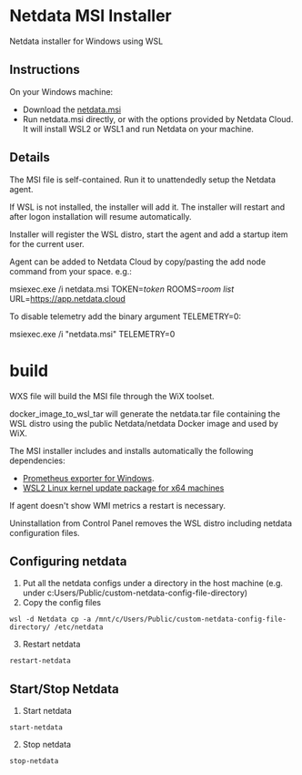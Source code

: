 # Netdata MSI Installer

Netdata installer for Windows using WSL

## Instructions

On your Windows machine:
- Download the [netdata.msi](https://github.com/netdata/msi-installer/releases)
- Run netdata.msi directly, or with the options provided by Netdata Cloud. It will install WSL2 or WSL1 and run Netdata on your machine.

## Details

The MSI file is self-contained. Run it to unattendedly setup the Netdata agent. 

If WSL is not installed, the installer will add it. The installer will restart and after logon installation will resume automatically.

Installer will register the WSL distro, start the agent and add a startup item for the current user.

Agent can be added to Netdata Cloud by copy/pasting the add node command from your space. e.g.:

msiexec.exe /i netdata.msi TOKEN=*token* ROOMS=*room list* URL=https://app.netdata.cloud 

To disable telemetry add the binary argument TELEMETRY=0:

msiexec.exe /i "netdata.msi" TELEMETRY=0

# build
WXS file will build the MSI file through the WiX toolset.

docker_image_to_wsl_tar will generate the netdata.tar file containing the WSL distro using the public Netdata/netdata Docker image and used by WiX.

The MSI installer includes and installs automatically the following dependencies:
- [Prometheus exporter for Windows](https://github.com/prometheus-community/windows_exporter/releases).
- [WSL2 Linux kernel update package for x64 machines](https://wslstorestorage.blob.core.windows.net/wslblob/wsl_update_x64.msi)

If agent doesn't show WMI metrics a restart is necessary.

Uninstallation from Control Panel removes the WSL distro including netdata configuration files.

## Configuring netdata
1. Put all the netdata configs under a directory in the host machine (e.g. under c:Users/Public/custom-netdata-config-file-directory)
2. Copy the config files
```
wsl -d Netdata cp -a /mnt/c/Users/Public/custom-netdata-config-file-directory/ /etc/netdata
```
3. Restart netdata
```
restart-netdata
```

## Start/Stop Netdata

1. Start netdata
```
start-netdata
```
2. Stop netdata
```
stop-netdata
```
